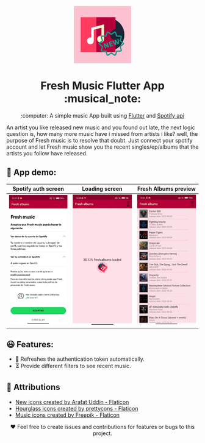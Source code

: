 <p align="center">
  <img width="150" src="https://github.com/deltaena/Resources/blob/main/Fresh%20music/icon.png"/>
</p>
  
<h1 align="center">Fresh Music Flutter App :musical_note:</h1>  
<p align="center">
  :computer: A simple music App built using <a href="https://flutter.dev/">Flutter</a> and <a href="https://developer.spotify.com/documentation/">Spotify api</a>
</p>

An artist you like released new music and you found out late, the next logic question is, how many more music have i missed from artists i like? well, the purpose of Fresh music is to resolve that doubt. Just connect your spotify account and let Fresh music show you the recent singles/ep/albums that the artists you follow have released. 

## :iphone: App demo: 
  
|Spotify auth screen       |  Loading screen           | Fresh Albums preview |
:-------------------------:|:-------------------------:|:-------------------------:|
|<img src="https://github.com/deltaena/Resources/blob/main/Fresh%20music/Spotify%20auth.jpg" width="200" />|<img src="https://github.com/deltaena/Resources/blob/main/Fresh%20music/Albums%20loading.jpg" width="200" />|<img src="https://github.com/deltaena/Resources/blob/main/Fresh%20music/app%20preview.gif" width="200" />|

## 😃 Features:

- :key: Refreshes the authentication token automatically.
- :hourglass_flowing_sand: Provide different filters to see recent music.

## :raised_hands: Attributions

- <a href="https://www.flaticon.com/free-icons/new" title="new icons">New icons created by Arafat Uddin - Flaticon</a>
- <a href="https://www.flaticon.com/free-icons/hourglass" title="hourglass icons">Hourglass icons created by prettycons - Flaticon</a>
- <a href="https://www.flaticon.com/free-icons/music" title="music icons">Music icons created by Freepik - Flaticon</a>

<p align="center">
  ❤️ Feel free to create issues and contributions for features or bugs to this project.
</p>
